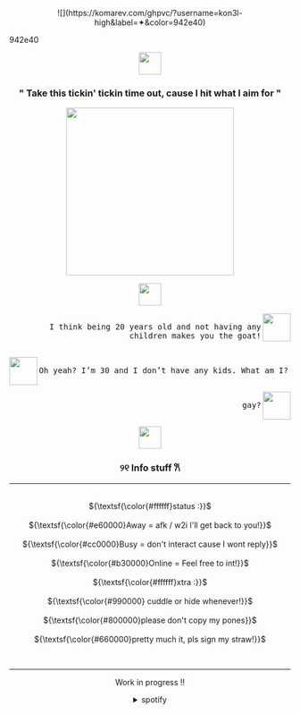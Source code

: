 <p align="center">![](https://komarev.com/ghpvc/?username=kon3l-high&label=✦&color=942e40)</p>
 942e40
<p align="center">
      <img height=40 src="https://github.com/user-attachments/assets/dfca7c07-1b9b-4637-89c2-12c8c945b3b0">
    </p>
 <h3 align="center">          
" Take this tickin' tickin time out, cause I hit what I aim for "    
 </h3>

<p align="center">
      <img height=300 src="https://cdn.discordapp.com/attachments/1027971739159904297/1353527872316248184/Untitled640_20250323193616.png?ex=67e1fa90&is=67e0a910&hm=e54027358889221f6cc897c8cb997209d954f79b0cffc94e1c8f836ee577c7c6&">
    </p>

<p align="center">
      <img height=40 src="https://github.com/user-attachments/assets/687e586c-ced1-488a-8088-e1f036f6e57c">
</p>
 <p align="right"> <img src="https://cdn.discordapp.com/attachments/968691595958435920/1353541607848280155/Untitled34_20250323203104.png?ex=67e2075a&is=67e0b5da&hm=cb74593a6b6133d7874d6a21226117a85afe2a9cfd1e61d4e0d5d99aa8a228e1&" width="50" height="50" align="right"> <kbd align="right"><br>I think being 20 years old and not having any children makes you the goat!<br>&nbsp;  </kbd></p>
<p align="left"> <img src="https://cdn.discordapp.com/attachments/968691595958435920/1353541638739329085/Untitled34_20250323202921.png?ex=67e20762&is=67e0b5e2&hm=5b4e770014e6299a48ab6c9a3262be3c3620c013f14829f8366ad633ee0f679e&" width="50" height="50" align="left"> <kbd><br>Oh yeah? I’m 30 and I don’t have any kids. What am I?<br>&nbsp;  </kbd> </p>  
 <p align="right"> <img src="https://cdn.discordapp.com/attachments/968691595958435920/1353541639137918996/Untitled34_20250323202912.png?ex=67e20762&is=67e0b5e2&hm=0c7803f6c8c12768e2845f52c531f2d2dfc85875ef789d9b748d1345db01802f&" width="50" height="50" align="right"> <kbd align="right"><br>gay?<br>&nbsp;  </kbd></p>
 
<p align="center">   <img height=40 src="https://dividers.crd.co/assets/images/gallery09/c315652e.gif?v=05d33f91">
</p>
<h3 align="center">          
୨୧  Info stuff  𐙚   
 </h3>   
 <hr class="solid">
<p align="center"> 
   <br> ${\textsf{\color{#ffffff}status :}}$
   <br>
   <br> ${\textsf{\color{#e60000}Away = afk / w2i I'll get back to you!}}$
   <br>
   <br> ${\textsf{\color{#cc0000}Busy = don't interact cause I wont reply}}$
   <br>
   <br> ${\textsf{\color{#b30000}Online = Feel free to int!}}$ 
   <br>
   <br> ${\textsf{\color{#ffffff}xtra :}}$ 
   <br>
   <br> ${\textsf{\color{#990000} cuddle or hide whenever!}}$
   <br>
   <br> ${\textsf{\color{#800000}please don't copy my pones}}$ 
   <br>
   <br> ${\textsf{\color{#660000}pretty much it, pls sign my straw!}}$
   <br>
   </p> 
</br>
<hr class="solid">

<p align="center">
Work in progress !!
<div align="center">
<details>
<summary>spotify</summary>
      
[![spotify-github-profile](https://spotify-github-profile.kittinanx.com/api/view?uid=31umivrnaxahj6cwse3vgvyyx5uy&cover_image=true&theme=novatorem&show_offline=true&background_color=121212&interchange=false&bar_color=999999&bar_color_cover=false)](https://github.com/kittinan/spotify-github-profile)
<br>
